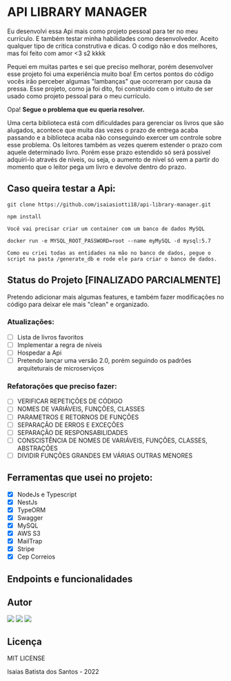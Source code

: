 # API LIBRARY MANAGER

Eu desenvolvi essa Api mais como projeto pessoal para ter no meu currículo. E também testar minha habilidades como desenvolvedor. Aceito qualquer tipo de critica construtiva e dicas. O codigo não e dos melhores, mas foi feito com amor <3 s2 kkkk

Pequei em muitas partes e sei que preciso melhorar, porém desenvolver esse projeto foi uma experiência muito boa! Em certos pontos do código vocês irão perceber algumas "lambanças" que ocorreram por causa da pressa. Esse projeto, como ja foi dito, foi construido com o intuito de ser usado como projeto pessoal para o meu currículo.

Opa! **Segue o problema que eu queria resolver.**

Uma certa biblioteca está com dificuldades para gerenciar os livros que são alugados, acontece que muita das vezes o prazo de entrega acaba passando e a biblioteca acaba não conseguindo exercer um controle sobre esse problema. Os leitores também as vezes querem estender o prazo com aquele determinado livro. Porém esse prazo estendido só será possível adquiri-lo através de níveis, ou seja, o aumento de nível só vem a partir do momento que o leitor pega um livro e devolve dentro do prazo.

## Caso queira testar a Api:

```git
git clone https://github.com/isaiasiotti18/api-library-manager.git

npm install

Você vai precisar criar um container com um banco de dados MySQL

docker run -e MYSQL_ROOT_PASSWORD=root --name myMySQL -d mysql:5.7

Como eu criei todas as entidades na mão no banco de dados, pegue o script na pasta /generate_db e rode ele para criar o banco de dados.
```
## Status do Projeto [FINALIZADO PARCIALMENTE]

Pretendo adicionar mais algumas features, e também fazer modificações no código para deixar ele mais "clean" e organizado.

### Atualizações: 
  - [ ] Lista de livros favoritos
  - [ ] Implementar a regra de níveis
  - [ ] Hospedar a Api
  - [ ] Pretendo lançar uma versão 2.0, porém seguindo os padrões arquiteturais de microserviços

### Refatorações que preciso fazer:
  - [ ] VERIFICAR REPETIÇÕES DE CÓDIGO
  - [ ] NOMES DE VARIÁVEIS, FUNÇÕES, CLASSES
  - [ ] PARAMETROS E RETORNOS DE FUNÇÕES
  - [ ] SEPARAÇÃO DE ERROS E EXCEÇÕES
  - [ ] SEPARAÇÃO DE RESPONSABILIDADES
  - [ ] CONSCISTÊNCIA DE NOMES DE VARIÁVEIS, FUNÇÕES, CLASSES, ABSTRAÇÕES
  - [ ] DIVIDIR FUNÇÕES GRANDES EM VÁRIAS OUTRAS MENORES

## Ferramentas que usei no projeto:

- [x] NodeJs e Typescript
- [x] NestJs
- [x] TypeORM
- [x] Swagger
- [x] MySQL
- [x] AWS S3
- [x] MailTrap
- [x] Stripe
- [x] Cep Correios

## Endpoints e funcionalidades

## Autor

<div>
<a href="https://www.instagram.com/isaias.devbackend/" target="_blank"><img src="https://img.shields.io/badge/-Instagram-%23E4405F?style=for-the-badge&logo=instagram&logoColor=white" target="_blank"></a>
<a href = "mailto:contato@isaiasiottiprofissional"><img src="https://img.shields.io/badge/Gmail-D14836?style=for-the-badge&logo=gmail&logoColor=white" target="_blank"></a>
<a href="https://www.linkedin.com/in/isaiasiotti" target="_blank"><img src="https://img.shields.io/badge/-LinkedIn-%230077B5?style=for-the-badge&logo=linkedin&logoColor=white" target="_blank"></a>   
</div>


## Licença

MIT LICENSE

Isaias Batista dos Santos - 2022
